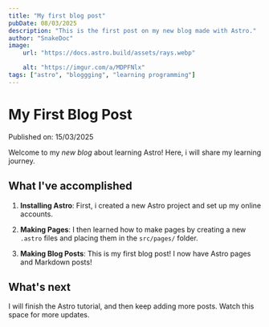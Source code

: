 ```yaml
---
title: "My first blog post"
pubDate: 08/03/2025
description: "This is the first post on my new blog made with Astro."
author: "SnakeDoc"
image:
    url: "https://docs.astro.build/assets/rays.webp"

    alt: "https://imgur.com/a/MDPFNlx"
tags: ["astro", "bloggging", "learning programming"]
---
```


# My First Blog Post

Published on: 15/03/2025

Welcome to my _new blog_ about learning Astro! Here, i will share my learning journey.

## What I've accomplished

1. **Installing Astro**: First, i created a new Astro project and set up my online accounts.

2. **Making Pages**: I then learned how to make pages by creating a new `.astro` files and placing them in the `src/pages/` folder.

3. **Making Blog Posts**: This is my first blog post! I now have Astro pages and Markdown posts! 

## What's next

I will finish the Astro tutorial, and then keep adding more posts. Watch this space for more updates.